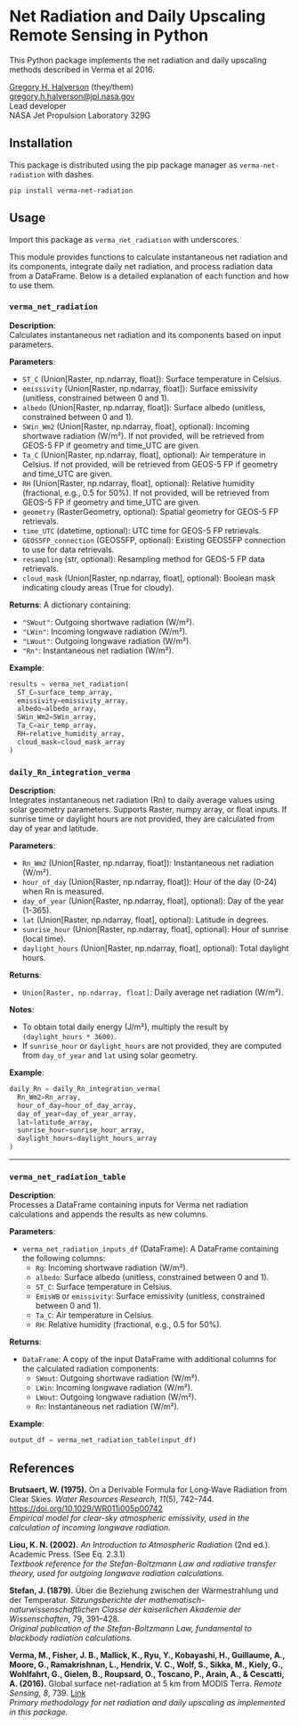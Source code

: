# Net Radiation and Daily Upscaling Remote Sensing in Python

This Python package implements the net radiation and daily upscaling methods described in Verma et al 2016.

[Gregory H. Halverson](https://github.com/gregory-halverson-jpl) (they/them)<br>
[gregory.h.halverson@jpl.nasa.gov](mailto:gregory.h.halverson@jpl.nasa.gov)<br>
Lead developer<br>
NASA Jet Propulsion Laboratory 329G

## Installation

This package is distributed using the pip package manager as `verma-net-radiation` with dashes.

```
pip install verma-net-radiation
```

## Usage

Import this package as `verma_net_radiation` with underscores.

This module provides functions to calculate instantaneous net radiation and its components, integrate daily net radiation, and process radiation data from a DataFrame. Below is a detailed explanation of each function and how to use them.


### `verma_net_radiation`

**Description**:  
Calculates instantaneous net radiation and its components based on input parameters.

**Parameters**:
- `ST_C` (Union[Raster, np.ndarray, float]): Surface temperature in Celsius.
- `emissivity` (Union[Raster, np.ndarray, float]): Surface emissivity (unitless, constrained between 0 and 1).
- `albedo` (Union[Raster, np.ndarray, float]): Surface albedo (unitless, constrained between 0 and 1).
- `SWin_Wm2` (Union[Raster, np.ndarray, float], optional): Incoming shortwave radiation (W/m²). If not provided, will be retrieved from GEOS-5 FP if geometry and time_UTC are given.
- `Ta_C` (Union[Raster, np.ndarray, float], optional): Air temperature in Celsius. If not provided, will be retrieved from GEOS-5 FP if geometry and time_UTC are given.
- `RH` (Union[Raster, np.ndarray, float], optional): Relative humidity (fractional, e.g., 0.5 for 50%). If not provided, will be retrieved from GEOS-5 FP if geometry and time_UTC are given.
- `geometry` (RasterGeometry, optional): Spatial geometry for GEOS-5 FP retrievals.
- `time_UTC` (datetime, optional): UTC time for GEOS-5 FP retrievals.
- `GEOS5FP_connection` (GEOS5FP, optional): Existing GEOS5FP connection to use for data retrievals.
- `resampling` (str, optional): Resampling method for GEOS-5 FP data retrievals.
- `cloud_mask` (Union[Raster, np.ndarray, float], optional): Boolean mask indicating cloudy areas (True for cloudy).

**Returns**:
A dictionary containing:
- `"SWout"`: Outgoing shortwave radiation (W/m²).
- `"LWin"`: Incoming longwave radiation (W/m²).
- `"LWout"`: Outgoing longwave radiation (W/m²).
- `"Rn"`: Instantaneous net radiation (W/m²).

**Example**:
```python
results = verma_net_radiation(
  ST_C=surface_temp_array,
  emissivity=emissivity_array,
  albedo=albedo_array,
  SWin_Wm2=SWin_array,
  Ta_C=air_temp_array,
  RH=relative_humidity_array,
  cloud_mask=cloud_mask_array
)
```


### `daily_Rn_integration_verma`

**Description**:  
Integrates instantaneous net radiation (Rn) to daily average values using solar geometry parameters. Supports Raster, numpy array, or float inputs. If sunrise time or daylight hours are not provided, they are calculated from day of year and latitude.

**Parameters**:
- `Rn_Wm2` (Union[Raster, np.ndarray, float]): Instantaneous net radiation (W/m²).
- `hour_of_day` (Union[Raster, np.ndarray, float]): Hour of the day (0-24) when Rn is measured.
- `day_of_year` (Union[Raster, np.ndarray, float], optional): Day of the year (1-365).
- `lat` (Union[Raster, np.ndarray, float], optional): Latitude in degrees.
- `sunrise_hour` (Union[Raster, np.ndarray, float], optional): Hour of sunrise (local time).
- `daylight_hours` (Union[Raster, np.ndarray, float], optional): Total daylight hours.

**Returns**:
- `Union[Raster, np.ndarray, float]`: Daily average net radiation (W/m²).

**Notes**:
- To obtain total daily energy (J/m²), multiply the result by `(daylight_hours * 3600)`.
- If `sunrise_hour` or `daylight_hours` are not provided, they are computed from `day_of_year` and `lat` using solar geometry.

**Example**:
```python
daily_Rn = daily_Rn_integration_verma(
  Rn_Wm2=Rn_array,
  hour_of_day=hour_of_day_array,
  day_of_year=day_of_year_array,
  lat=latitude_array,
  sunrise_hour=sunrise_hour_array,
  daylight_hours=daylight_hours_array
)
```

---

### `verma_net_radiation_table`

**Description**:  
Processes a DataFrame containing inputs for Verma net radiation calculations and appends the results as new columns.

**Parameters**:
- `verma_net_radiation_inputs_df` (DataFrame): A DataFrame containing the following columns:
  - `Rg`: Incoming shortwave radiation (W/m²).
  - `albedo`: Surface albedo (unitless, constrained between 0 and 1).
  - `ST_C`: Surface temperature in Celsius.
  - `EmisWB` or `emissivity`: Surface emissivity (unitless, constrained between 0 and 1).
  - `Ta_C`: Air temperature in Celsius.
  - `RH`: Relative humidity (fractional, e.g., 0.5 for 50%).

**Returns**:
- `DataFrame`: A copy of the input DataFrame with additional columns for the calculated radiation components:
  - `SWout`: Outgoing shortwave radiation (W/m²).
  - `LWin`: Incoming longwave radiation (W/m²).
  - `LWout`: Outgoing longwave radiation (W/m²).
  - `Rn`: Instantaneous net radiation (W/m²).

**Example**:
```python
output_df = verma_net_radiation_table(input_df)
```

## References

**Brutsaert, W. (1975).** On a Derivable Formula for Long‐Wave Radiation from Clear Skies. *Water Resources Research, 11*(5), 742–744. https://doi.org/10.1029/WR011i005p00742  
*Empirical model for clear-sky atmospheric emissivity, used in the calculation of incoming longwave radiation.*

**Liou, K. N. (2002).** *An Introduction to Atmospheric Radiation* (2nd ed.). Academic Press. (See Eq. 2.3.1)  
*Textbook reference for the Stefan-Boltzmann Law and radiative transfer theory, used for outgoing longwave radiation calculations.*

**Stefan, J. (1879).** Über die Beziehung zwischen der Wärmestrahlung und der Temperatur. *Sitzungsberichte der mathematisch-naturwissenschaftlichen Classe der kaiserlichen Akademie der Wissenschaften*, 79, 391–428.  
*Original publication of the Stefan-Boltzmann Law, fundamental to blackbody radiation calculations.*

**Verma, M., Fisher, J. B., Mallick, K., Ryu, Y., Kobayashi, H., Guillaume, A., Moore, G., Ramakrishnan, L., Hendrix, V. C., Wolf, S., Sikka, M., Kiely, G., Wohlfahrt, G., Gielen, B., Roupsard, O., Toscano, P., Arain, A., & Cescatti, A. (2016).** Global surface net-radiation at 5 km from MODIS Terra. *Remote Sensing, 8*, 739. [Link](https://api.semanticscholar.org/CorpusID:1517647)  
*Primary methodology for net radiation and daily upscaling as implemented in this package.*
